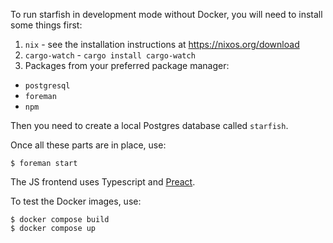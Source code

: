 To run starfish in development mode without Docker, you will need to install some things first:

1. `nix` - see the installation instructions at https://nixos.org/download
2. `cargo-watch` - `cargo install cargo-watch`
3. Packages from your preferred package manager:
  - `postgresql`
  - `foreman`
  - `npm`

Then you need to create a local Postgres database called `starfish`.

Once all these parts are in place, use:

```
$ foreman start
```

The JS frontend uses Typescript and [Preact](https://preactjs.com/).

To test the Docker images, use:

```
$ docker compose build
$ docker compose up
```
